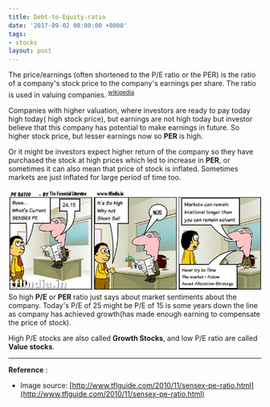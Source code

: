 ```yaml
---
title: Debt-to-Equity-ratio
date: '2017-09-02 00:00:00 +0000'
tags:
- stocks
layout: post
---
```


The price/earnings (often shortened to the P/E ratio or the PER) is the ratio of a company's stock price to the company's earnings per share. The ratio is used in valuing companies. <sup><a href="https://en.wikipedia.org/wiki/Price%E2%80%93earnings_ratio"> wikipedia</a><sup>


Companies with higher valuation, where investors are ready to pay today high today( high stock price), but earnings are not high today but investor believe that this company has potential to make earnings in future.  So higher stock price, but lesser earnings now so **PER** is high.

Or it might be investors expect higher return of the company so they have purchased the stock at high prices which led to increase in **PER**, or sometimes it can also mean that price of stock is inflated. Sometimes markets are just inflated for large period of time too.

![google-images](/static/img/per-ratio/per-ratio.jpg)
So high **P/E** or **PER** ratio just says about market sentiments about the company. Today's P/E of 25 might be P/E of 15 is some years down the line as company has achieved growth(has made enough earning to compensate the price of stock).

High P/E stocks are also called **Growth Stocks**, and low P/E ratio are called **Value stocks**.

---
**Reference** : 
* Image source: [http://www.tflguide.com/2010/11/sensex-pe-ratio.html](http://www.tflguide.com/2010/11/sensex-pe-ratio.html)
